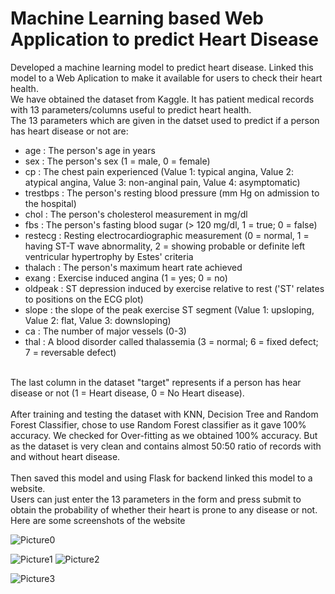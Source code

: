 # Machine Learning based Web Application to predict Heart Disease
Developed a machine learning model to predict heart disease. Linked this model to a Web Aplication to make it available for users to check their heart health.<br>
We have obtained the dataset from Kaggle. It has patient medical records with 13 parameters/columns useful to predict heart health.<br>
The 13 parameters which are given in the datset used to predict if a person has heart disease or not are:
- age : The person's age in years
- sex : The person's sex (1 = male, 0 = female)
- cp : The chest pain experienced (Value 1: typical angina, Value 2: atypical angina, Value 3: non-anginal pain, Value 4: asymptomatic)
- trestbps : The person's resting blood pressure (mm Hg on admission to the hospital)
- chol : The person's cholesterol measurement in mg/dl
- fbs : The person's fasting blood sugar (> 120 mg/dl, 1 = true; 0 = false)
- restecg : Resting electrocardiographic measurement (0 = normal, 1 = having ST-T wave abnormality, 2 = showing probable or definite left ventricular hypertrophy by Estes' criteria
- thalach : The person's maximum heart rate achieved
- exang : Exercise induced angina (1 = yes; 0 = no)
- oldpeak : ST depression induced by exercise relative to rest ('ST' relates to positions on the ECG plot)
- slope : the slope of the peak exercise ST segment (Value 1: upsloping, Value 2: flat, Value 3: downsloping)
- ca : The number of major vessels (0-3)
- thal : A blood disorder called thalassemia (3 = normal; 6 = fixed defect; 7 = reversable defect) 
<br>
The last column in the dataset "target" represents if a person has hear disease or not (1 = Heart disease, 0 = No Heart disease).<br><br>
After training and testing the dataset with KNN, Decision Tree and Random Forest Classifier, chose to use Random Forest classifier as it gave 100% accuracy. We checked for Over-fitting as we obtained 100% accuracy. But as the dataset is very clean and contains almost 50:50 ratio of records with and without heart disease.<br><br>
Then saved this model and using Flask for backend linked this model to a website.<br> Users can just enter the 13 parameters in the form and press submit to obtain the probability of whether their heart is prone to any disease or not.<br>
Here are some screenshots of the website<br>


![Picture0](https://user-images.githubusercontent.com/89032469/132379063-6b00e167-71ee-4ad3-b495-86018f05d2f6.png)



![Picture1](https://user-images.githubusercontent.com/89032469/132379078-f18a6423-df73-4621-9229-becfb25d852a.png)
![Picture2](https://user-images.githubusercontent.com/89032469/132379093-493f8c8b-5324-496a-8d28-52dcb4cf8a10.jpg)



![Picture3](https://user-images.githubusercontent.com/89032469/132379104-b72bef62-7f41-4d31-9ee8-bb102c082639.png)

